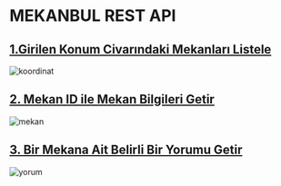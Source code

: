 # MEKANBUL REST API

## [1.Girilen Konum Civarındaki Mekanları Listele](https://odev5.alperaktug1579.repl.co/api/mekanlar?enlem=37.8&boylam=30.5)
![koordinat](https://user-images.githubusercontent.com/115136572/203395655-0f8ee6db-12a2-4520-b992-19631cdd58d7.png)

## [2. Mekan ID ile Mekan Bilgileri Getir](https://odev5.alperaktug1579.repl.co/api/mekanlar/6375ccfe08767d26e117cd8d)
![mekan](https://user-images.githubusercontent.com/115136572/203395697-a294a7fb-dc58-4a10-bfa6-1208ea405e74.png)

## [3. Bir Mekana Ait Belirli Bir Yorumu Getir](https://odev5.alperaktug1579.repl.co/api/mekanlar/6375ccfe08767d26e117cd8d/yorumlar/6375cd0712003747a522648b)
![yorum](https://user-images.githubusercontent.com/115136572/203395748-de07baaf-dc2c-46a7-b6c7-28028ad59fd6.png)






































